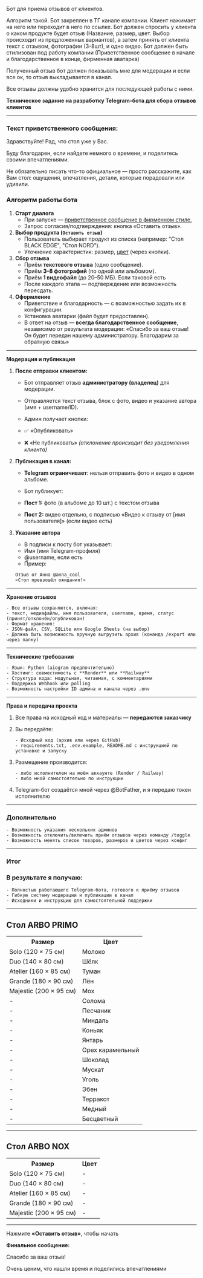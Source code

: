 

Бот для приема отзывов от клиентов.

Алгоритм такой. Бот закреплен в ТГ канале компании. Клиент нажимает на него или переходит в него по ссылке. Бот должен
спросить у клиента о каком продукте будет отзыв (Название, размер, цвет. Выбор происходит из предложенных вариантов), а
затем принять от клиента текст с отзывом, фотографии (3-8шт), и одно видео. Бот должен быть стилизован под работу
компании (Приветственное сообщение в начале и благодарственное в конце, фирменная аватарка)

Полученный отзыв бот должен показывать мне для модерации и если все ок, то отзыв выкладывается в канал.

Все отзывы должны удобно хранится для последующей работы с ними.

**Техническое задание на разработку Telegram-бота для сбора отзывов клиентов**

---

### Текст приветственного сообщения:

<div id="div_id">
Здравствуйте! Рад, что стол уже у Вас.

Буду благодарен, если найдете немного о времени, и поделитесь своими впечатлениями.

Не обязательно писать что-то официальное — просто расскажите, как Вам стол: ощущения, впечатления, детали, которые
порадовали или удивили.
</div>

### Алгоритм работы бота

1. <b>Старт диалога</b>
    - При запуске — <a href="#div_id">приветственное сообщение в фирменном стиле.</a>
    - Запрос согласия/подтверждения: кнопка «Оставить отзыв».
2. <b>Выбор продукта (`Оставить отзыв`) </b>
    - Пользователь выбирает продукт из списка (например: "Стол BLACK EDGE", "Стол NORD").
    - Уточнение характеристик: размер, <a href="#div_colour">цвет</a> (через кнопки).
3. <b>Сбор отзыва</b>
    - Приём **текстового отзыва** (одно сообщение).
    - Приём **3–8 фотографий** (по одной или альбомом).
    - Приём **1 видеофайл** (до 20–50 МБ). Если таковой есть
    - После каждого этапа — подтверждение или возможность пересдать.
4. <b>Оформление</b>
    - Приветствие и благодарность — с возможностью задать их в конфигурации.
    - Установка аватарки (файл будет предоставлен).
    - В ответ на отзыв — **всегда благодарственное сообщение**, независимо от результата модерации:
      «Спасибо за ваш отзыв! Он будет передан нашему администратору. Благодарим за обратную связь»

---

**Модерация и публикация**

1. **После отправки клиентом:**

    - Бот отправляет отзыв **администратору (владелец)** для модерации.
    - Отправляется текст отзыва, блок с фото, видео и указание автора (имя + username/ID).
    - Админ получает кнопки:

    - ✅ «Опубликовать»
    - ❌ «Не публиковать» _(отклонение происходит без уведомления клиента)_

2. **Публикация в канал:**

    - **Telegram ограничивает**: нельзя отправить фото и видео в одном альбоме.
    - Бот публикует:

    - **Пост 1:** фото (в альбоме до 10 шт.) с текстом отзыва
    - **Пост 2:** видео отдельно, с подписью «Видео к отзыву от [имя пользователя]» (если видео есть)

3. **Указание автора**

    - В подписи к посту бот указывает:
    - Имя (имя Telegram-профиля)
    - @username, если есть
    - Пример:

   ```text
   Отзыв от Анна @anna_cool  
   «Стол превзошёл ожидания!»
   ```

---

**Хранение отзывов**

    - Все отзывы сохраняются, включая:
    - текст, медиафайлы, имя пользователя, username, время, статус (принят/отклонён/опубликован)
    - Формат хранения:
    - JSON-файл, CSV, SQLite или Google Sheets (на выбор)
    - Должна быть возможность вручную выгрузить архив (команда /export или через папку)

---

**Технические требования**

    - Язык: Python (aiogram предпочтительно)
    - Хостинг: совместимость с **Render** или **Railway**
    - Структура кода: модульная, читаемая, с комментариями
    - Поддержка Webhook или polling
    - Возможность настройки ID админа и канала через .env

---

**Права и передача проекта**

1. Все права на исходный код и материалы — **передаются заказчику**
2. Вы передаёте:

       - Исходный код (архив или через GitHub)
       - requirements.txt, .env.example, README.md с инструкцией по установке и запуску

3. Размещение производится:

       - либо исполнителем на моём аккаунте (Render / Railway)
       - либо мной самостоятельно по инструкции

4. Telegram-бот создаётся мной через @BotFather, и я передаю токен исполнителю

---

### Дополнительно

    - Возможность указания нескольких админов
    - Возможность отключить/включить приём отзывов через команду /toggle
    - Возможность менять список товаров, размеров и цветов через конфиг

---

### Итог

### В результате я получаю:

    - Полностью работающего Telegram-бота, готового к приёму отзывов
    - Гибкую систему модерации и публикации в канал
    - Исходники и инструкцию для самостоятельной поддержки

___________________________________________________________________

<h2>Стол ARBO PRIMO</h2>
<table> 
<tr><th>Размер</th><th>Цвет</th></tr>
<tr><td>Solo (120 × 75 см)</td><td>Молоко</td></tr>
<tr><td>Duo (140 × 80 см)</td><td>Шёлк</td></tr>
<tr><td>Atelier (160 × 85 см)</td><td>Туман</td></tr>
<tr><td>Grande (180 × 90 см)</td><td>Лён</td></tr>
<tr><td>Majestic (200 × 95 см)</td><td>Мох</td></tr>
<tr><td>-</td><td>Солома</td></tr>
<tr><td>-</td><td>Песчаник</td></tr>
<tr><td>-</td><td>Миндаль</td></tr>
<tr><td>-</td><td>Коньяк</td></tr>
<tr><td>-</td><td>Янтарь</td></tr>
<tr><td>-</td><td>Орех карамельный</td></tr>
<tr><td>-</td><td>Шоколад</td></tr>
<tr><td>-</td><td>Мускат</td></tr>
<tr><td>-</td><td>Уголь</td></tr>
<tr><td>-</td><td>Эбен</td></tr>
<tr><td>-</td><td>Терракот</td></tr>
<tr><td>-</td><td>Медный</td></tr>
<tr><td>-</td><td>Бесцветный</td></tr>
</table>

___________________________________________________________________

<h2>Стол ARBO NOX</h2>
<table> 
<tr><th>Размер</th><th>Цвет</th></tr>
<tr><td>Solo (120 × 75 см)</td><td>-</td></tr>
<tr><td>Duo (140 × 80 см)</td><td>-</td></tr>
<tr><td>Atelier (160 × 85 см)</td><td>-</td></tr>
<tr><td>Grande (180 × 90 см)</td><td>-</td></tr>
<tr><td>Majestic (200 × 95 см)</td><td>-</td></tr>
</table>

___________________________________________________________________

Нажмите **«Оставить отзыв»**, чтобы начать

**Финальное сообщение:**

Спасибо за ваш отзыв!

Очень ценим, что нашли время и поделились впечатлениями